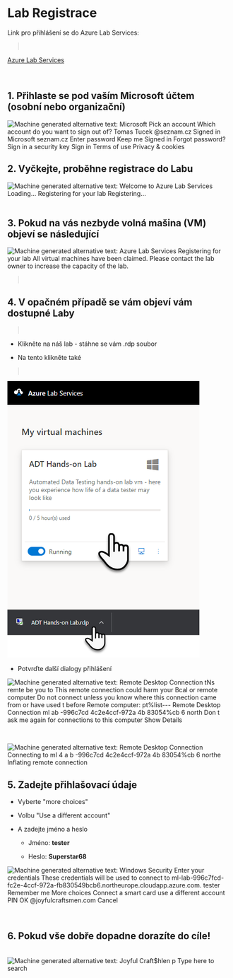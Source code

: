# Lab Registrace

Link pro přihlášení se do Azure Lab Services:

>  

[Azure Lab Services](https://labs.azure.com/register/ctslp22s)

 

## 1.  Přihlaste se pod vaším Microsoft účtem (osobní nebo organizační)


![Machine generated alternative text: Microsoft Pick an account Which
account do you want to sign out of? Tomas Tucek \@seznam.cz Signed in
Microsoft seznam.cz Enter password Keep me Signed in Forgot password?
Sign in a security key Sign in Terms of use Privacy & cookies
](Images/media/i1.png)


## 2.  Vyčkejte, proběhne registrace do Labu

![Machine generated alternative text: Welcome to Azure Lab Services
Loading\... Registering for your lab Registering\...
](Images/media/i2.png)
 

## 3.  Pokud na vás nezbyde volná mašina (VM) objeví se následující


![Machine generated alternative text: Azure Lab Services Registering for
your lab All virtual machines have been claimed. Please contact the lab
owner to increase the capacity of the lab.
](Images/media/i3.png)

>  

## 4.  V opačném případě se vám objeví vám dostupné Laby

>  

-   Klikněte na náš lab - stáhne se vám .rdp soubor

-   Na tento klikněte také

>  

![](Images/media/i4.png)

-   Potvrďte další dialogy přihlášení


![Machine generated alternative text: Remote Desktop Connection tNs
remte be you to This remote connection could harm your Bcal or remote
computer Do not connect unless you know where this connection came from
or have used t before Remote computer: pt%list--- Remote Desktop
Connection ml ab -996c7cd 4c2e4ccf-972a 4b 83054%cb 6 north Don t ask me
again for connections to this computer Show Details
](Images/media/i5.png)

 

![Machine generated alternative text: Remote Desktop Connection
Connecting to ml 4 a b -996c7cd 4c2e4ccf-972a 4b 83054%cb 6 northe
Inflating remote connection
](Images/media/i6.png)


## 5.  Zadejte přihlašovací údaje


-   Vyberte \"more choices\"

-   Volbu \"Use a different account\"

-   A zadejte jméno a heslo

    -   Jméno: **tester**

    -   Heslo: **Superstar68**


![Machine generated alternative text: Windows Security Enter your
credentials These credentials will be used to connect to
ml-lab-996c7fcd-
fc2e-4ccf-972a-fb830549bcb6.northeurope.cloudapp.azure.com. tester
Remember me More choices Connect a smart card use a different account
PIN OK \@joyfulcraftsmen.com Cancel
](Images/media/i7.png)

 
## 6\. Pokud vše dobře dopadne dorazíte do cíle!

 
![Machine generated alternative text: Joyful Craft\$hlen p Type here to
search ](Images/media/i8.jpeg)